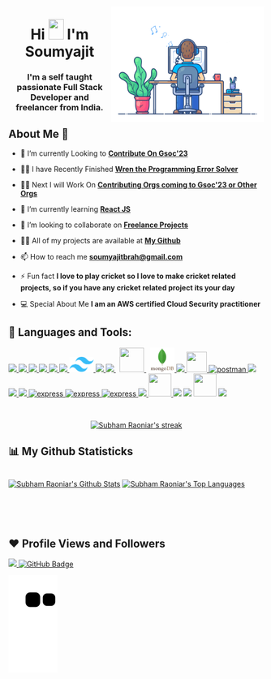 <a align="right" href="#" align="right" class="gif"><img align="right" width="60%" height="auto"  src="./Mygithub.gif" /></a>
<!-- <a align="center" href="#" align="center"><img width="100%" height="auto"  src="https://i.imgur.com/iXuL1HG.png" /></a> -->

<h1 align="center">Hi <img src="https://c.tenor.com/Wx9IEmZZXSoAAAAi/hi.gif" width="30px" height="40px"> I'm Soumyajit</h1>
<h3 align="center">I'm a self taught passionate Full Stack Developer and freelancer from India.</h3>


## About Me 🙋‍
- 🔭 I’m currently Looking to **[Contribute On Gsoc'23](https://github.com/cleverhare/)**

- 👨‍💻 I have Recently Finished **[Wren the Programming Error Solver](https://github.com/cleverhare/Wren-Git-Init-2023)**

- 👨‍💻 Next I will  Work On **[Contributing Orgs coming to Gsoc'23 or Other Orgs](https://github.com/cleverhare)**

- 🌱 I’m currently learning **[React JS](https://reactjs.dev/)**

- 👯 I’m looking to collaborate on **[Freelance Projects](https://fiverr.com/cleverhare)**

- 👨‍💻 All of my projects are available at **[My Github](https://github.com/cleverhare)**

- 📫 How to reach me **soumyajitbrah@gmail.com**

- ⚡ Fun fact **I love to play cricket so I love to make cricket related projects, so if you have any cricket related project its your day**
- 💻 Special About Me **I am an AWS certified Cloud Security practitioner**

## 🚀 Languages and Tools:

<p align="left"> 
    <!-- <a href="https://www.java.com" target="_blank"> <img src="https://img.icons8.com/color/48/000000/java-coffee-cup-logo.png"/> </a> -->
    <a href="https://reactjs.org/" target="_blank"> <img src="https://img.icons8.com/color/48/000000/react-native.png"/> </a>
    <!-- <a href="https://spring.io/projects/spring-boot" target="_blank"> <img src="https://img.icons8.com/color/48/000000/spring-logo.png"/> </a>  -->
    <a href="https://developer.mozilla.org/en-US/docs/Web/JavaScript" target="_blank"> <img src="https://img.icons8.com/color/48/000000/javascript.png"/> </a> 
    <a href="https://jquery.com" target="_blank"> <img src="https://img.icons8.com/ios-filled/50/3498DB/jquery.png"/> </a> 
    <a href="https://www.w3.org/html/" target="_blank"> <img src="https://img.icons8.com/color/48/000000/html-5.png"/> </a> 
    <a href="https://www.w3schools.com/css/" target="_blank"> <img src="https://img.icons8.com/color/48/000000/css3.png"/> </a> 
    <a href="https://getbootstrap.com" target="_blank"> <img src="https://img.icons8.com/color/48/000000/bootstrap.png"/> </a>    
    <a href="https://tailwindcss.com" target="_blank"> <img width="48px" marginBottom="3px" height"48px" src="./tailwind-removebg-preview.png"/> </a>
    <a href="https://www.python.org" target="_blank"> <img src="https://img.icons8.com/color/48/000000/python.png"/> </a> 
    <a style="padding-right:8px;" href="https://nodejs.org" target="_blank"> <img src="https://img.icons8.com/color/48/000000/nodejs.png"/> </a> 
    <a style="padding-right:8px;" href="https://expressjs.com/" target="_blank"> <img src="https://img.icons8.com/nolan/512/express-js.png" width="48" height="48"/> </a> 
    <!-- <a style="padding-right:8px;" href="https://www.mysql.com/" target="_blank"> <img src="https://img.icons8.com/fluent/50/000000/mysql-logo.png"/> </a> -->
    <a href="https://www.mongodb.com/" target="_blank"> <img src="https://raw.githubusercontent.com/devicons/devicon/master/icons/mongodb/mongodb-original-wordmark.svg" alt="mongodb" width="48" height="48"/> </a> 
    <a href="https://firebase.google.com/" target="_blank"> <img src="https://img.icons8.com/color/48/000000/firebase.png"/> </a> 
      <a href="https://appwrite.io/" target="_blank"> <img width="40" height="40" src="https://cdn-images-1.medium.com/max/1200/1*LOPkSVM5VxXqr3nUH2b46Q.png"/> </a> 
    <a href="https://postman.com" target="_blank"> <img src="https://www.vectorlogo.zone/logos/getpostman/getpostman-icon.svg" alt="postman" width="45" height="45"/> </a>   
    <a href="https://git-scm.com/" target="_blank"> <img src="https://img.icons8.com/color/48/000000/git.png"/> </a> 
    <a href="https://github.com/" target="_blank"> <img src="https://img.icons8.com/ios-filled/50/2ECC71/github.png"/> </a> 
    <!-- <a href="https://www.jenkins.io" target="_blank"> <img src="https://www.vectorlogo.zone/logos/jenkins/jenkins-icon.svg" alt="jenkins" width="48" height="48"/> </a>  -->
    <a href="https://redux.js.org" target="_blank"> <img src="https://img.icons8.com/color/48/000000/redux.png" /> </a>
    <!-- <a href="https://expressjs.com" target="_blank"> <img src="https://raw.githubusercontent.com/devicons/devicon/master/icons/express/express-original-wordmark.svg" alt="express" width="40" height="40"/> </a> -->
    <a href="https://expressjs.com" target="_blank"> <img src="https://img.icons8.com/external-tal-revivo-shadow-tal-revivo/24/000000/external-digital-ocean-a-cloud-infrastructure-with-data-centers-worldwide-logo-shadow-tal-revivo.png" alt="express" width="40" height="40"/> </a>
        <a href="https://expressjs.com" target="_blank"> <img src="https://cloud.google.com/_static/cloud/images/social-icon-google-cloud-1200-630.png" alt="express" width="60" height="40"/> </a>
      <a href="https://expressjs.com" target="_blank"> <img src="https://pbs.twimg.com/profile_images/1599829788369113089/FrdYoQ1o_400x400.jpg" alt="express" width="40" height="40"/> </a>
        <a href="https://code.visualstudio.com" target="_blank"> <img src="https://img.icons8.com/color/50/3498DB/visual-studio-code-insides.png"/> </a>
    <a href="https://code.visualstudio.com" target="_blank"> <img src="https://user-images.githubusercontent.com/102357739/227405420-8439a15e-a7c8-4a2e-84b7-62bab7422e73.png" width="45" height="45"/> </a>
    <a href="https://microsoft.com" target="_blank"><img src="https://img.icons8.com/fluency/48/undefined/windows-11.png"/></a>
    <a href="https://linux.org" target="_blank"><img src="https://img.icons8.com/color/48/undefined/linux--v1.png"/></a>
    <a href="https://kali.org" target="_blank"><img  width="45" height="45" src="https://img.icons8.com/plasticine/256/kali-linux.png"></a>
     <a href="https://apple.com" target="_blank"><img src="https://img.icons8.com/color/48/undefined/mac-logo.png"/></a>
</p>


<br/>

<p align="center">
    <a href="https://github.com/cleverhare/github-readme-streak-stats">
        <img title="🔥 Get streak stats for your profile at git.io/streak-stats" alt="Subham Raoniar's streak" src="https://github-readme-streak-stats.herokuapp.com/?user=cleverhare&theme=black-ice&hide_border=true&stroke=0000&background=060A0CD0"/>
    </a>
</p>

## 📊 My Github Statisticks

  <br/>
    <a href="https://github.com/cleverhare/github-readme-stats"><img alt="Subham Raoniar's Github Stats" src="https://github-readme-stats.vercel.app/api?username=cleverhare&show_icons=true&count_private=true&theme=github&hide_border=true&bg_color=0D1117" /></a>
  <a href="https://github.com/cleverhare/github-readme-stats"><img alt="Subham Raoniar's Top Languages" src="https://github-readme-stats.vercel.app/api/top-langs/?username=cleverhare&langs_count=8&count_private=true&layout=compact&theme=github&hide_border=true&bg_color=0D1117" /></a>
  <br/>



<br/>
<br/>
<br/>
<br/>

## ❤ Profile Views and Followers
<a href="https://github.com/Meghna-DAS/github-profile-views-counter">
    <img src="https://komarev.com/ghpvc/?username=cleverhare">
</a>
<a href="https://github.com/cleverhare?tab=followers"><img src="https://img.shields.io/github/followers/cleverhare?label=Followers&style=social" alt="GitHub Badge"></a>
  
![Snake animation](https://github.com/cleverhare/cleverhare/blob/output/github-contribution-grid-snake.svg)

